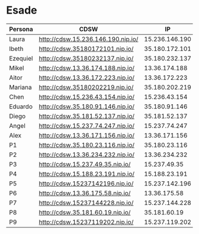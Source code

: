 # Esade

| Persona  | CDSW                               | IP             |
| -------- | ---------------------------------- | -------------- |
| Laura    | http://cdsw.15.236.146.190.nip.io/ | 15.236.146.190 |
| Ibeth    | http://cdsw.35180172101.nip.io/    | 35.180.172.101 |
| Ezequiel | http://cdsw.35180232137.nip.io/    | 35.180.232.137 |
| Mikel    | http://cdsw.13.36.174.188.nip.io/  | 13.36.174.188  |
| Aitor    | http://cdsw.13.36.172.223.nip.io/  | 13.36.172.223  |
| Mariana  | http://cdsw.35180202219.nip.io/    | 35.180.202.219 |
| Chen     | http://cdsw.15.236.43.154.nip.io/  | 15.236.43.154  |
| Eduardo  | http://cdsw.35.180.91.146.nip.io/  | 35.180.91.146  |
| Diego    | http://cdsw.35.181.52.137.nip.io/  | 35.181.52.137  |
| Angel    | http://cdsw.15.237.74.247.nip.io/  | 15.237.74.247  |
| Alex     | http://cdsw.13.36.171.156.nip.io/  | 13.36.171.156  |
| P1       | http://cdsw.35.180.23.116.nip.io/  | 35.180.23.116  |
| P2       | http://cdsw.13.36.234.232.nip.io/  | 13.36.234.232  |
| P3       | http://cdsw.15.237.49.35.nip.io/   | 15.237.49.35   |
| P4       | http://cdsw.15.188.23.191.nip.io/  | 15.188.23.191  |
| P5       | http://cdsw.15237142196.nip.io/    | 15.237.142.196 |
| P6       | http://cdsw.13.36.175.58.nip.io/   | 13.36.175.58   |
| P7       | http://cdsw.15237144228.nip.io/    | 15.237.144.228 |
| P8       | http://cdsw.35.181.60.19.nip.io/   | 35.181.60.19   |
| P9       | http://cdsw.15237119202.nip.io/    | 15.237.119.202 |
